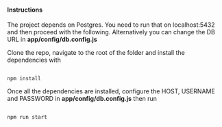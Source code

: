 #### Instructions

The project depends on Postgres. You need to run that on localhost:5432 and then proceed with the following.
Alternatively you can change the DB URL in **app/config/db.config.js**

Clone the repo, navigate to the root of the folder and install the dependencies with

```

npm install
```

Once all the dependencies are installed, configure the HOST, USERNAME and PASSWORD in **app/config/db.config.js** then run

```

npm run start
```
